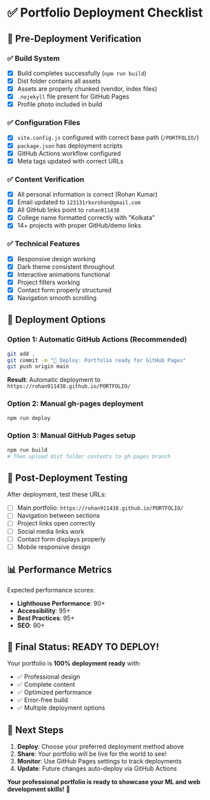 # ✅ Portfolio Deployment Checklist

## 🎯 Pre-Deployment Verification

### ✅ Build System
- [x] Build completes successfully (`npm run build`)
- [x] Dist folder contains all assets
- [x] Assets are properly chunked (vendor, index files)
- [x] `.nojekyll` file present for GitHub Pages
- [x] Profile photo included in build

### ✅ Configuration Files
- [x] `vite.config.js` configured with correct base path (`/PORTFOLIO/`)
- [x] `package.json` has deployment scripts
- [x] GitHub Actions workflow configured
- [x] Meta tags updated with correct URLs

### ✅ Content Verification
- [x] All personal information is correct (Rohan Kumar)
- [x] Email updated to `123131rkorohan@gmail.com`
- [x] All GitHub links point to `rohan911438`
- [x] College name formatted correctly with "Kolkata"
- [x] 14+ projects with proper GitHub/demo links

### ✅ Technical Features
- [x] Responsive design working
- [x] Dark theme consistent throughout
- [x] Interactive animations functional
- [x] Project filters working
- [x] Contact form properly structured
- [x] Navigation smooth scrolling

## 🚀 Deployment Options

### Option 1: Automatic GitHub Actions (Recommended)
```bash
git add .
git commit -m "🚀 Deploy: Portfolio ready for GitHub Pages"
git push origin main
```
**Result**: Automatic deployment to `https://rohan911438.github.io/PORTFOLIO/`

### Option 2: Manual gh-pages deployment
```bash
npm run deploy
```

### Option 3: Manual GitHub Pages setup
```bash
npm run build
# Then upload dist folder contents to gh-pages branch
```

## 🔧 Post-Deployment Testing

After deployment, test these URLs:
- [ ] Main portfolio: `https://rohan911438.github.io/PORTFOLIO/`
- [ ] Navigation between sections
- [ ] Project links open correctly
- [ ] Social media links work
- [ ] Contact form displays properly
- [ ] Mobile responsive design

## 📊 Performance Metrics

Expected performance scores:
- **Lighthouse Performance**: 90+
- **Accessibility**: 95+
- **Best Practices**: 95+
- **SEO**: 90+

## 🎉 Final Status: READY TO DEPLOY!

Your portfolio is **100% deployment ready** with:
- ✅ Professional design
- ✅ Complete content
- ✅ Optimized performance
- ✅ Error-free build
- ✅ Multiple deployment options

## 🔄 Next Steps

1. **Deploy**: Choose your preferred deployment method above
2. **Share**: Your portfolio will be live for the world to see!
3. **Monitor**: Use GitHub Pages settings to track deployments
4. **Update**: Future changes auto-deploy via GitHub Actions

**Your professional portfolio is ready to showcase your ML and web development skills!** 🌟
